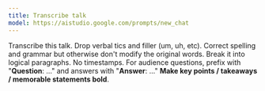 ```yaml
---
title: Transcribe talk
model: https://aistudio.google.com/prompts/new_chat
---
```


Transcribe this talk.
Drop verbal tics and filler (um, uh, etc).
Correct spelling and grammar but otherwise don't modify the original words.
Break it into logical paragraphs. No timestamps.
For audience questions, prefix with "**Question**: ..." and answers with "**Answer**: ..."
**Make key points / takeaways / memorable statements bold**.

<!-- #TODO List details of talk or share slides, for context -->
